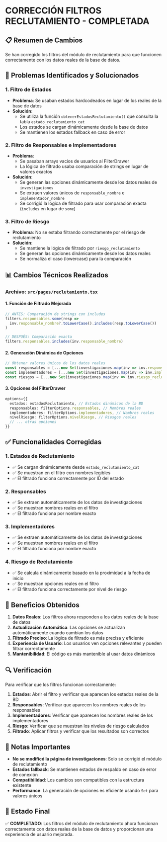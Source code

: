 # CORRECCIÓN FILTROS RECLUTAMIENTO - COMPLETADA

## 📋 Resumen de Cambios

Se han corregido los filtros del módulo de reclutamiento para que funcionen correctamente con los datos reales de la base de datos.

## 🔧 Problemas Identificados y Solucionados

### 1. **Filtro de Estados**
- **Problema**: Se usaban estados hardcodeados en lugar de los reales de la base de datos
- **Solución**: 
  - Se utiliza la función `obtenerEstadosReclutamiento()` que consulta la tabla `estado_reclutamiento_cat`
  - Los estados se cargan dinámicamente desde la base de datos
  - Se mantienen los estados fallback en caso de error

### 2. **Filtro de Responsables e Implementadores**
- **Problema**: 
  - Se pasaban arrays vacíos de usuarios al FilterDrawer
  - La lógica de filtrado usaba comparación de strings en lugar de valores exactos
- **Solución**:
  - Se generan las opciones dinámicamente desde los datos reales de `investigaciones`
  - Se extraen valores únicos de `responsable_nombre` e `implementador_nombre`
  - Se corrigió la lógica de filtrado para usar comparación exacta (`includes` en lugar de `some`)

### 3. **Filtro de Riesgo**
- **Problema**: No se estaba filtrando correctamente por el riesgo de reclutamiento
- **Solución**:
  - Se mantiene la lógica de filtrado por `riesgo_reclutamiento`
  - Se generan las opciones dinámicamente desde los datos reales
  - Se normaliza el caso (lowercase) para la comparación

## 📊 Cambios Técnicos Realizados

### Archivo: `src/pages/reclutamiento.tsx`

#### 1. **Función de Filtrado Mejorada**
```typescript
// ANTES: Comparación de strings con includes
filters.responsables.some(resp => 
  inv.responsable_nombre?.toLowerCase().includes(resp.toLowerCase())
)

// DESPUÉS: Comparación exacta
filters.responsables.includes(inv.responsable_nombre)
```

#### 2. **Generación Dinámica de Opciones**
```typescript
// Obtener valores únicos de los datos reales
const responsables = [...new Set(investigaciones.map(inv => inv.responsable_nombre).filter(Boolean))];
const implementadores = [...new Set(investigaciones.map(inv => inv.implementador_nombre).filter(Boolean))];
const riesgos = [...new Set(investigaciones.map(inv => inv.riesgo_reclutamiento).filter(Boolean))];
```

#### 3. **Opciones del FilterDrawer**
```typescript
options={{
  estados: estadosReclutamiento, // Estados dinámicos de la BD
  responsables: filterOptions.responsables, // Nombres reales
  implementadores: filterOptions.implementadores, // Nombres reales
  nivelRiesgo: filterOptions.nivelRiesgo, // Riesgos reales
  // ... otras opciones
}}
```

## ✅ Funcionalidades Corregidas

### 1. **Estados de Reclutamiento**
- ✅ Se cargan dinámicamente desde `estado_reclutamiento_cat`
- ✅ Se muestran en el filtro con nombres legibles
- ✅ El filtrado funciona correctamente por ID del estado

### 2. **Responsables**
- ✅ Se extraen automáticamente de los datos de investigaciones
- ✅ Se muestran nombres reales en el filtro
- ✅ El filtrado funciona por nombre exacto

### 3. **Implementadores**
- ✅ Se extraen automáticamente de los datos de investigaciones
- ✅ Se muestran nombres reales en el filtro
- ✅ El filtrado funciona por nombre exacto

### 4. **Riesgo de Reclutamiento**
- ✅ Se calcula dinámicamente basado en la proximidad a la fecha de inicio
- ✅ Se muestran opciones reales en el filtro
- ✅ El filtrado funciona correctamente por nivel de riesgo

## 🎯 Beneficios Obtenidos

1. **Datos Reales**: Los filtros ahora responden a los datos reales de la base de datos
2. **Actualización Automática**: Las opciones se actualizan automáticamente cuando cambian los datos
3. **Filtrado Preciso**: La lógica de filtrado es más precisa y eficiente
4. **Experiencia de Usuario**: Los usuarios ven opciones relevantes y pueden filtrar correctamente
5. **Mantenibilidad**: El código es más mantenible al usar datos dinámicos

## 🔍 Verificación

Para verificar que los filtros funcionan correctamente:

1. **Estados**: Abrir el filtro y verificar que aparecen los estados reales de la BD
2. **Responsables**: Verificar que aparecen los nombres reales de los responsables
3. **Implementadores**: Verificar que aparecen los nombres reales de los implementadores
4. **Riesgo**: Verificar que se muestran los niveles de riesgo calculados
5. **Filtrado**: Aplicar filtros y verificar que los resultados son correctos

## 📝 Notas Importantes

- **No se modificó la página de investigaciones**: Solo se corrigió el módulo de reclutamiento
- **Estados fallback**: Se mantienen estados de respaldo en caso de error de conexión
- **Compatibilidad**: Los cambios son compatibles con la estructura existente
- **Performance**: La generación de opciones es eficiente usando `Set` para valores únicos

## 🚀 Estado Final

✅ **COMPLETADO**: Los filtros del módulo de reclutamiento ahora funcionan correctamente con datos reales de la base de datos y proporcionan una experiencia de usuario mejorada. 